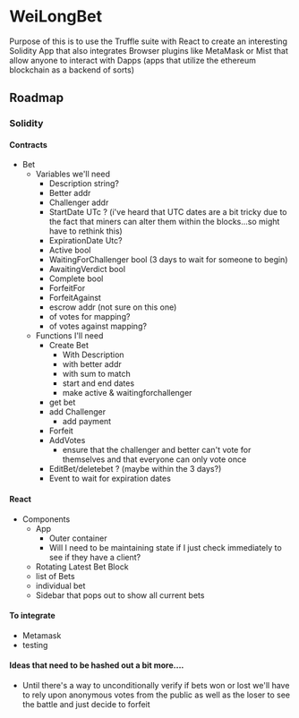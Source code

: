 # WeiLongBet

Purpose of this is to use the Truffle suite with React to create an interesting Solidity App that also integrates
Browser plugins like MetaMask or Mist that allow anyone to interact with Dapps (apps that utilize the ethereum blockchain as a backend of sorts)

## Roadmap

### Solidity

#### Contracts
  - Bet
    - Variables we'll need
      * Description string?
      * Better addr
      * Challenger addr
      * StartDate UTc ? (i've heard that UTC dates are a bit tricky due to the fact that miners can alter them within the blocks...so might have to rethink this)
      * ExpirationDate Utc?
      * Active bool
      * WaitingForChallenger bool (3 days to wait for someone to begin)
      * AwaitingVerdict bool
      * Complete bool
      * ForfeitFor
      * ForfeitAgainst
      * escrow addr (not sure on this one)
      * of votes for mapping?
      * of votes against mapping?
    - Functions I'll need
      * Create Bet
        - With Description
        - with better addr
        - with sum to match
        - start and end dates
        - make active & waitingforchallenger
      * get bet
      * add Challenger
        - add payment
      * Forfeit
      * AddVotes
        - ensure that the challenger and better can't vote for themselves and that everyone can only vote once
      * EditBet/deletebet ? (maybe within the 3 days?)
      * Event to wait for expiration dates

#### React
  - Components
    - App
      * Outer container
      * Will I need to be maintaining state if I just check immediately to see if they have a client?
    - Rotating Latest Bet Block
    - list of Bets
    - individual bet
    - Sidebar that pops out to show all current bets

#### To integrate
 - Metamask
 - testing

#### Ideas that need to be hashed out a bit more....
  - Until there's a way to unconditionally verify if bets won or lost we'll have to rely upon anonymous votes from the public as well as the loser to see the battle and just decide to forfeit
